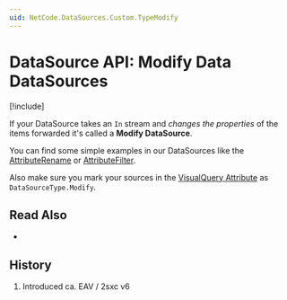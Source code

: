 ```yaml
---
uid: NetCode.DataSources.Custom.TypeModify
---
```


# DataSource API: Modify Data DataSources

[!include[](~/basics/stack/_shared-float-summary.md)]
<style> .context-box-summary .datasource-custom { visibility: visible; } </style>

If your DataSource takes an `In` stream and _changes the properties_ of the items forwarded it's called a **Modify DataSource**. 

You can find some simple examples in our DataSources like the [AttributeRename](xref:ToSic.Eav.DataSources.AttributeRename) or [AttributeFilter](xref:ToSic.Eav.DataSources.AttributeFilter). 

Also make sure you mark your sources in the [VisualQuery Attribute](xref:NetCode.DataSources.Custom.VisualQueryAttribute) as `DataSourceType.Modify`.

## Read Also

* [](xref:Tutorial.DataSource.Basic.Git)

## History

1. Introduced ca. EAV / 2sxc v6
